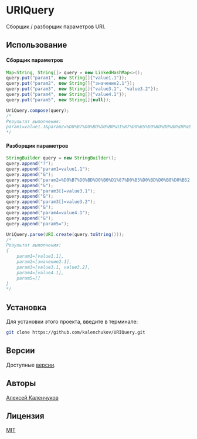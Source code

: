# URIQuery

Сборщик / разборщик параметров URI.

## Использование

#### Сборщик параметров

```java
Map<String, String[]> query = new LinkedHashMap<>();
query.put("param1", new String[]{"value1.1"});
query.put("param2", new String[]{"значение2.1"});
query.put("param3", new String[]{"value3.1", "value3.2"});
query.put("param4", new String[]{"value4.1"});
query.put("param5", new String[]{null});

UriQuery.compose(query);
/*
Результат выполнения:
param1=value1.1&param2=%D0%B7%D0%BD%D0%B0%D1%87%D0%B5%D0%BD%D0%B8%D0%B52.1&param3[]=value3.1&param3[]=value3.2&param4=value4.1&param5=
*/
```

#### Разборщик параметров

```java
StringBuilder query = new StringBuilder();
query.append("?");
query.append("param1=value1.1");
query.append("&");
query.append("param2=%D0%B7%D0%BD%D0%B0%D1%87%D0%B5%D0%BD%D0%B8%D0%B52.1");
query.append("&");
query.append("param3[]=value3.1");
query.append("&");
query.append("param3[]=value3.2");
query.append("&");
query.append("param4=value4.1");
query.append("&");
query.append("param5=");

UriQuery.parse(URI.create(query.toString()));
/*
Результат выполнения:
{
    param1=[value1.1],
    param2=[значение2.1],
    param3=[value3.1, value3.2],
    param4=[value4.1],
    param5=[]
}
*/
```

## Установка

Для установки этого проекта, введите в терминале:

```bash
git clone https://github.com/kalenchukov/URIQuery.git
```

## Версии

Доступные [версии](https://github.com/kalenchukov/URIQuery/releases).

## Авторы

[Алексей Каленчуков](https://github.com/kalenchukov)

## Лицензия

[MIT](https://opensource.org/licenses/MIT)

